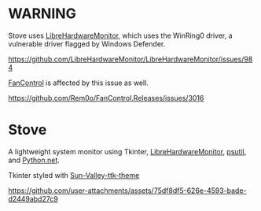 # WARNING
Stove uses [LibreHardwareMonitor](https://github.com/LibreHardwareMonitor/LibreHardwareMonitor), which uses the WinRing0 driver, a vulnerable driver flagged by Windows Defender.

https://github.com/LibreHardwareMonitor/LibreHardwareMonitor/issues/984

[FanControl](https://github.com/Rem0o/FanControl.Releases/) is affected by this issue as well.

https://github.com/Rem0o/FanControl.Releases/issues/3016

# Stove
A lightweight system monitor using Tkinter, [LibreHardwareMonitor](https://github.com/LibreHardwareMonitor/LibreHardwareMonitor), [psutil](https://github.com/giampaolo/psutil), and [Python.net](https://github.com/pythonnet/pythonnet).

Tkinter styled with [Sun-Valley-ttk-theme](https://github.com/rdbende/Sun-Valley-ttk-theme)

https://github.com/user-attachments/assets/75df8df5-626e-4593-bade-d2449abd27c9
